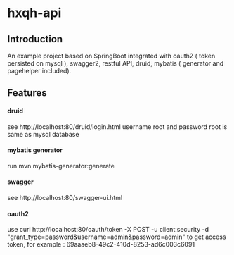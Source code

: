 # hxqh-api

## Introduction

An example project based on SpringBoot integrated with oauth2 ( token persisted on mysql ), swagger2, restful API, druid, mybatis ( generator and pagehelper included).

## Features

#### druid

see http://localhost:80/druid/login.html
username root and password root is same as mysql database

#### mybatis generator

run mvn mybatis-generator:generate

#### swagger

see http://localhost:80/swagger-ui.html

#### oauth2

use curl http://localhost:80/oauth/token -X POST -u client:security -d "grant_type=password&username=admin&password=admin" to get access token, for example : 69aaaeb8-49c2-410d-8253-ad6c003c6091
